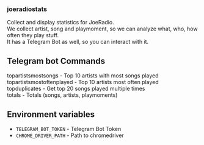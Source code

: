 ### joeradiostats

Collect and display statistics for JoeRadio.  
We collect artist, song and playmoment, so we can analyze what, who, how often they play stuff.  
It has a Telegram Bot as well, so you can interact with it.

## Telegram bot Commands

topartistsmostsongs - Top 10 artists with most songs played  
topartistsmostoftenplayed - Top 10 artists most often played  
topduplicates - Get top 20 songs played multiple times  
totals - Totals (songs, artists, playmoments)

## Environment variables

- `TELEGRAM_BOT_TOKEN` - Telegram Bot Token
- `CHROME_DRIVER_PATH` - Path to chromedriver
